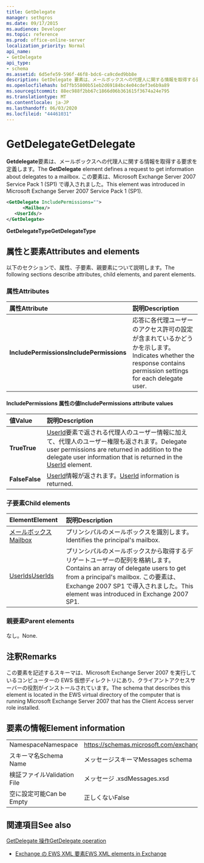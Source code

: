 ```yaml
---
title: GetDelegate
manager: sethgros
ms.date: 09/17/2015
ms.audience: Developer
ms.topic: reference
ms.prod: office-online-server
localization_priority: Normal
api_name:
- GetDelegate
api_type:
- schema
ms.assetid: 6d5efe59-596f-46f8-bdc6-ca9cded9bb8e
description: GetDelegate 要素は、メールボックスへの代理人に関する情報を取得する要求を定義します。 この要素は、Microsoft Exchange Server 2007 Service Pack 1 (SP1) で導入されました。
ms.openlocfilehash: bd7fb55800b51eb2d69184bc4e04cdef3e6b9a89
ms.sourcegitcommit: 88ec988f2bb67c1866d06b361615f3674a24e795
ms.translationtype: MT
ms.contentlocale: ja-JP
ms.lasthandoff: 06/03/2020
ms.locfileid: "44461031"
---
```

# <a name="getdelegate"></a><span data-ttu-id="bd791-104">GetDelegate</span><span class="sxs-lookup"><span data-stu-id="bd791-104">GetDelegate</span></span>

<span data-ttu-id="bd791-105">**Getdelegate**要素は、メールボックスへの代理人に関する情報を取得する要求を定義します。</span><span class="sxs-lookup"><span data-stu-id="bd791-105">The **GetDelegate** element defines a request to get information about delegates to a mailbox.</span></span> <span data-ttu-id="bd791-106">この要素は、Microsoft Exchange Server 2007 Service Pack 1 (SP1) で導入されました。</span><span class="sxs-lookup"><span data-stu-id="bd791-106">This element was introduced in Microsoft Exchange Server 2007 Service Pack 1 (SP1).</span></span> 
  
```xml
<GetDelegate IncludePermissions="">
      <Mailbox/>
   <UserIds/>
</GetDelegate>
```

 <span data-ttu-id="bd791-107">**GetDelegateType**</span><span class="sxs-lookup"><span data-stu-id="bd791-107">**GetDelegateType**</span></span>
## <a name="attributes-and-elements"></a><span data-ttu-id="bd791-108">属性と要素</span><span class="sxs-lookup"><span data-stu-id="bd791-108">Attributes and elements</span></span>

<span data-ttu-id="bd791-109">以下のセクションで、属性、子要素、親要素について説明します。</span><span class="sxs-lookup"><span data-stu-id="bd791-109">The following sections describe attributes, child elements, and parent elements.</span></span>
  
### <a name="attributes"></a><span data-ttu-id="bd791-110">属性</span><span class="sxs-lookup"><span data-stu-id="bd791-110">Attributes</span></span>

|<span data-ttu-id="bd791-111">**属性**</span><span class="sxs-lookup"><span data-stu-id="bd791-111">**Attribute**</span></span>|<span data-ttu-id="bd791-112">**説明**</span><span class="sxs-lookup"><span data-stu-id="bd791-112">**Description**</span></span>|
|:-----|:-----|
|<span data-ttu-id="bd791-113">**IncludePermissions**</span><span class="sxs-lookup"><span data-stu-id="bd791-113">**IncludePermissions**</span></span> <br/> |<span data-ttu-id="bd791-114">応答に各代理ユーザーのアクセス許可の設定が含まれているかどうかを示します。</span><span class="sxs-lookup"><span data-stu-id="bd791-114">Indicates whether the response contains permission settings for each delegate user.</span></span>  <br/> |
   
#### <a name="includepermissions-attribute-values"></a><span data-ttu-id="bd791-115">IncludePermissions 属性の値</span><span class="sxs-lookup"><span data-stu-id="bd791-115">IncludePermissions attribute values</span></span>

|<span data-ttu-id="bd791-116">**値**</span><span class="sxs-lookup"><span data-stu-id="bd791-116">**Value**</span></span>|<span data-ttu-id="bd791-117">**説明**</span><span class="sxs-lookup"><span data-stu-id="bd791-117">**Description**</span></span>|
|:-----|:-----|
|<span data-ttu-id="bd791-118">**True**</span><span class="sxs-lookup"><span data-stu-id="bd791-118">**True**</span></span> <br/> |<span data-ttu-id="bd791-119">[UserId](userid.md)要素で返される代理人のユーザー情報に加えて、代理人のユーザー権限も返されます。</span><span class="sxs-lookup"><span data-stu-id="bd791-119">Delegate user permissions are returned in addition to the delegate user information that is returned in the [UserId](userid.md) element.</span></span>  <br/> |
|<span data-ttu-id="bd791-120">**False**</span><span class="sxs-lookup"><span data-stu-id="bd791-120">**False**</span></span> <br/> |<span data-ttu-id="bd791-121">[UserId](userid.md)情報が返されます。</span><span class="sxs-lookup"><span data-stu-id="bd791-121">[UserId](userid.md) information is returned.</span></span>  <br/> |
   
### <a name="child-elements"></a><span data-ttu-id="bd791-122">子要素</span><span class="sxs-lookup"><span data-stu-id="bd791-122">Child elements</span></span>

|<span data-ttu-id="bd791-123">**Element**</span><span class="sxs-lookup"><span data-stu-id="bd791-123">**Element**</span></span>|<span data-ttu-id="bd791-124">**説明**</span><span class="sxs-lookup"><span data-stu-id="bd791-124">**Description**</span></span>|
|:-----|:-----|
|[<span data-ttu-id="bd791-125">メールボックス</span><span class="sxs-lookup"><span data-stu-id="bd791-125">Mailbox</span></span>](mailbox.md) <br/> |<span data-ttu-id="bd791-126">プリンシパルのメールボックスを識別します。</span><span class="sxs-lookup"><span data-stu-id="bd791-126">Identifies the principal's mailbox.</span></span>  <br/> |
|[<span data-ttu-id="bd791-127">UserIds</span><span class="sxs-lookup"><span data-stu-id="bd791-127">UserIds</span></span>](userids.md) <br/> |<span data-ttu-id="bd791-128">プリンシパルのメールボックスから取得するデリゲートユーザーの配列を格納します。</span><span class="sxs-lookup"><span data-stu-id="bd791-128">Contains an array of delegate users to get from a principal's mailbox.</span></span> <span data-ttu-id="bd791-129">この要素は、Exchange 2007 SP1 で導入されました。</span><span class="sxs-lookup"><span data-stu-id="bd791-129">This element was introduced in Exchange 2007 SP1.</span></span>  <br/> |
   
### <a name="parent-elements"></a><span data-ttu-id="bd791-130">親要素</span><span class="sxs-lookup"><span data-stu-id="bd791-130">Parent elements</span></span>

<span data-ttu-id="bd791-131">なし。</span><span class="sxs-lookup"><span data-stu-id="bd791-131">None.</span></span>
  
## <a name="remarks"></a><span data-ttu-id="bd791-132">注釈</span><span class="sxs-lookup"><span data-stu-id="bd791-132">Remarks</span></span>

<span data-ttu-id="bd791-133">この要素を記述するスキーマは、Microsoft Exchange Server 2007 を実行しているコンピューターの EWS 仮想ディレクトリにあり、クライアントアクセスサーバーの役割がインストールされています。</span><span class="sxs-lookup"><span data-stu-id="bd791-133">The schema that describes this element is located in the EWS virtual directory of the computer that is running Microsoft Exchange Server 2007 that has the Client Access server role installed.</span></span>
  
## <a name="element-information"></a><span data-ttu-id="bd791-134">要素の情報</span><span class="sxs-lookup"><span data-stu-id="bd791-134">Element information</span></span>

|||
|:-----|:-----|
|<span data-ttu-id="bd791-135">Namespace</span><span class="sxs-lookup"><span data-stu-id="bd791-135">Namespace</span></span>  <br/> |https://schemas.microsoft.com/exchange/services/2006/messages  <br/> |
|<span data-ttu-id="bd791-136">スキーマ名</span><span class="sxs-lookup"><span data-stu-id="bd791-136">Schema Name</span></span>  <br/> |<span data-ttu-id="bd791-137">メッセージスキーマ</span><span class="sxs-lookup"><span data-stu-id="bd791-137">Messages schema</span></span>  <br/> |
|<span data-ttu-id="bd791-138">検証ファイル</span><span class="sxs-lookup"><span data-stu-id="bd791-138">Validation File</span></span>  <br/> |<span data-ttu-id="bd791-139">メッセージ .xsd</span><span class="sxs-lookup"><span data-stu-id="bd791-139">Messages.xsd</span></span>  <br/> |
|<span data-ttu-id="bd791-140">空に設定可能</span><span class="sxs-lookup"><span data-stu-id="bd791-140">Can be Empty</span></span>  <br/> |<span data-ttu-id="bd791-141">正しくない</span><span class="sxs-lookup"><span data-stu-id="bd791-141">False</span></span>  <br/> |
   
## <a name="see-also"></a><span data-ttu-id="bd791-142">関連項目</span><span class="sxs-lookup"><span data-stu-id="bd791-142">See also</span></span>



[<span data-ttu-id="bd791-143">GetDelegate 操作</span><span class="sxs-lookup"><span data-stu-id="bd791-143">GetDelegate operation</span></span>](getdelegate-operation.md)


- [<span data-ttu-id="bd791-144">Exchange の EWS XML 要素</span><span class="sxs-lookup"><span data-stu-id="bd791-144">EWS XML elements in Exchange</span></span>](ews-xml-elements-in-exchange.md)

